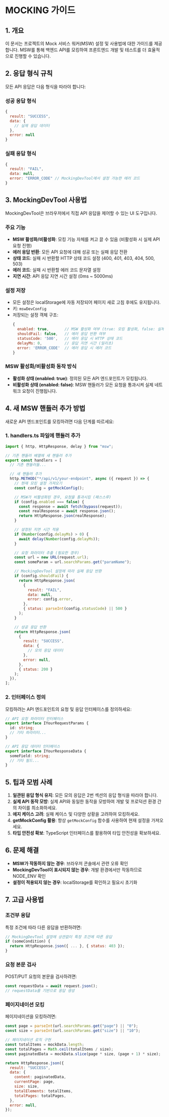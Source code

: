 # MOCKING 가이드

## 1. 개요

이 문서는 프로젝트의 Mock 서비스 워커(MSW) 설정 및 사용법에 대한 가이드를 제공합니다. MSW를 통해 백엔드 API를 모킹하여 프론트엔드 개발 및 테스트를 더 효율적으로 진행할 수 있습니다.

## 2. 응답 형식 규칙

모든 API 응답은 다음 형식을 따라야 합니다:

### 성공 응답 형식

```javascript
{
  result: "SUCCESS",
  data: {
    // 실제 응답 데이터
  },
  error: null
}
```

### 실패 응답 형식

```javascript
{
  result: "FAIL",
  data: null,
  error: "ERROR_CODE" // MockingDevTool에서 설정 가능한 에러 코드
}
```

## 3. MockingDevTool 사용법

MockingDevTool은 브라우저에서 직접 API 응답을 제어할 수 있는 UI 도구입니다.

### 주요 기능

- **MSW 활성화/비활성화**: 모킹 기능 자체를 켜고 끌 수 있음 (비활성화 시 실제 API 요청 진행)
- **에러 응답 반환**: 모든 API 요청에 대해 성공 또는 실패 응답 전환
- **상태 코드**: 실패 시 반환할 HTTP 상태 코드 설정 (400, 401, 403, 404, 500, 503)
- **에러 코드**: 실패 시 반환할 에러 코드 문자열 설정
- **지연 시간**: API 응답 지연 시간 설정 (0ms ~ 5000ms)

### 설정 저장

- 모든 설정은 localStorage에 자동 저장되어 페이지 새로 고침 후에도 유지됩니다.
- 키: `mswDevConfig`
- 저장되는 설정 객체 구조:
  ```javascript
  {
    enabled: true,       // MSW 활성화 여부 (true: 모킹 활성화, false: 실제 API 요청 진행)
    shouldFail: false,   // 에러 응답 반환 여부
    statusCode: '500',   // 에러 응답 시 HTTP 상태 코드
    delayMs: 0,          // 응답 지연 시간 (밀리초)
    error: 'ERROR_CODE'  // 에러 응답 시 에러 코드
  }
  ```

### MSW 활성화/비활성화 동작 방식

- **활성화 상태 (enabled: true)**: 정의된 모든 API 엔드포인트가 모킹됩니다.
- **비활성화 상태 (enabled: false)**: MSW 핸들러가 모든 요청을 통과시켜 실제 네트워크 요청이 진행됩니다.

## 4. 새 MSW 핸들러 추가 방법

새로운 API 엔드포인트를 모킹하려면 다음 단계를 따르세요:

### 1. handlers.ts 파일에 핸들러 추가

```javascript
import { http, HttpResponse, delay } from "msw";

// 기존 핸들러 배열에 새 핸들러 추가
export const handlers = [
  // 기존 핸들러들...

  // 새 핸들러 추가
  http.METHOD("*/api/v1/your-endpoint", async ({ request }) => {
    // 현재 모킹 설정 가져오기
    const config = getMockConfig();

    // MSW가 비활성화된 경우, 요청을 통과시킴 (패스스루)
    if (config.enabled === false) {
      const response = await fetch(bypass(request));
      const realResponse = await response.json();
      return HttpResponse.json(realResponse);
    }

    // 설정된 지연 시간 적용
    if (Number(config.delayMs) > 0) {
      await delay(Number(config.delayMs));
    }

    // 요청 파라미터 추출 (필요한 경우)
    const url = new URL(request.url);
    const someParam = url.searchParams.get("paramName");

    // MockingDevTool 설정에 따라 실패 응답 반환
    if (config.shouldFail) {
      return HttpResponse.json(
        {
          result: "FAIL",
          data: null,
          error: config.error,
        },
        { status: parseInt(config.statusCode) || 500 }
      );
    }

    // 성공 응답 반환
    return HttpResponse.json(
      {
        result: "SUCCESS",
        data: {
          // 모의 응답 데이터
        },
        error: null,
      },
      { status: 200 }
    );
  }),
];
```

### 2. 인터페이스 정의

모킹하려는 API 엔드포인트의 요청 및 응답 인터페이스를 정의하세요:

```typescript
// API 요청 파라미터 인터페이스
export interface IYourRequestParams {
  id: string;
  // 기타 파라미터...
}

// API 응답 데이터 인터페이스
export interface IYourResponseData {
  someField: string;
  // 기타 필드...
}
```

## 5. 팁과 모범 사례

1. **일관된 응답 형식 유지**: 모든 모의 응답은 2번 섹션의 응답 형식을 따라야 합니다.
2. **실제 API 동작 모방**: 실제 API와 동일한 동작을 모방하여 개발 및 프로덕션 환경 간의 차이를 최소화하세요.
3. **에지 케이스 고려**: 실패 케이스 및 다양한 상황을 고려하여 모킹하세요.
4. **getMockConfig 활용**: 항상 `getMockConfig` 함수를 사용하여 현재 설정을 가져오세요.
5. **타입 안전성 확보**: TypeScript 인터페이스를 활용하여 타입 안전성을 확보하세요.

## 6. 문제 해결

- **MSW가 작동하지 않는 경우**: 브라우저 콘솔에서 관련 오류 확인
- **MockingDevTool이 표시되지 않는 경우**: 개발 환경에서만 작동하므로 NODE_ENV 확인
- **설정이 적용되지 않는 경우**: localStorage를 확인하고 필요시 초기화

## 7. 고급 사용법

### 조건부 응답

특정 조건에 따라 다른 응답을 반환하려면:

```javascript
// MockingDevTool 설정에 상관없이 특정 조건에 따른 응답
if (someCondition) {
  return HttpResponse.json({ ... }, { status: 403 });
}
```

### 요청 본문 검사

POST/PUT 요청의 본문을 검사하려면:

```javascript
const requestData = await request.json();
// requestData를 기반으로 응답 생성
```

### 페이지네이션 모킹

페이지네이션을 모킹하려면:

```javascript
const page = parseInt(url.searchParams.get("page") || "0");
const size = parseInt(url.searchParams.get("size") || "10");

// 페이지네이션 로직 구현
const totalItems = mockData.length;
const totalPages = Math.ceil(totalItems / size);
const paginatedData = mockData.slice(page * size, (page + 1) * size);

return HttpResponse.json({
  result: "SUCCESS",
  data: {
    content: paginatedData,
    currentPage: page,
    size: size,
    totalElements: totalItems,
    totalPages: totalPages,
  },
  error: null,
});
```
